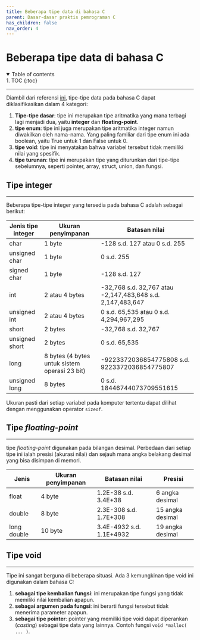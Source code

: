 ```yaml
---
title: Beberapa tipe data di bahasa C
parent: Dasar-dasar praktis pemrograman C
has_children: false
nav_order: 4
---
```


# Beberapa tipe data di bahasa C

<details open markdown="block">
<summary>
Table of contents
</summary>
1. TOC
{:toc}
</details>

---
Diambil dari referensi [ini](https://www.tutorialspoint.com/cprogramming/c_data_types.htm), tipe-tipe data pada bahasa C dapat diklasifikasikan dalam 4 kategori:
1. **Tipe-tipe dasar**: tipe ini merupakan tipe aritmatika yang mana terbagi lagi menjadi dua, yaitu **integer** dan **floating-point**.
2. **tipe enum**: tipe ini juga merupakan tipe aritmatika integer namun diwakilkan oleh nama-nama. Yang paling familiar dari tipe enum ini ada boolean, yaitu True untuk 1 dan False untuk 0.
3. **tipe void**: tipe ini menyatakan bahwa variabel tersebut tidak memiliki nilai yang spesifik.
4. **tipe turunan**: tipe ini merupakan tipe yang diturunkan dari tipe-tipe sebelumnya, seperti pointer, array, struct, union, dan fungsi.

## Tipe integer
---
Beberapa tipe-tipe integer yang tersedia pada bahasa C adalah sebagai berikut:

| **Jenis tipe integer** | **Ukuran penyimpanan** | **Batasan nilai** |
|---|---|---|
| char | 1 byte | -128 s.d. 127 atau 0 s.d. 255 |
| unsigned char | 1 byte | 0 s.d. 255 |
| signed char | 1 byte | -128 s.d. 127 |
| int | 2 atau 4 bytes | -32,768 s.d. 32,767 atau -2,147,483,648 s.d. 2,147,483,647 |
| unsigned int | 2 atau 4 bytes | 0 s.d. 65,535 atau 0 s.d. 4,294,967,295 |
| short | 2 bytes | -32,768 s.d. 32,767 |
| unsigned short | 2 bytes | 0 s.d. 65,535 |
| long | 8 bytes (4 bytes untuk sistem operasi 23 bit) | -9223372036854775808 s.d. 9223372036854775807 |
| unsigned long | 8 bytes | 0 s.d. 18446744073709551615 |

Ukuran pasti dari setiap variabel pada komputer tertentu dapat dilihat dengan menggunakan operator `sizeof`.

## Tipe *floating-point*
---
tipe *floating-point* digunakan pada bilangan desimal. Perbedaan dari setiap tipe ini ialah presisi (akurasi nilai) dan sejauh mana angka belakang desimal yang bisa disimpan di memori.

| **Jenis** | **Ukuran penyimpanan** | **Batasan nilai** | **Presisi** |
|---|---|---|---|
| float | 4 byte | 1.2E-38 s.d. 3.4E+38 | 6 angka desimal |
| double | 8 byte | 2.3E-308 s.d. 1.7E+308 | 15 angka desimal |
| long double | 10 byte | 3.4E-4932 s.d. 1.1E+4932 | 19 angka desimal |

## Tipe void
---
Tipe ini sangat berguna di beberapa situasi. Ada 3 kemungkinan tipe void ini digunakan dalam bahasa C:
1. **sebagai tipe kembalian fungsi**: ini merupakan tipe fungsi yang tidak memiliki nilai kembalian apapun.
2. **sebagai argumen pada fungsi**: ini berarti fungsi tersebut tidak menerima parameter apapun.
3. **sebagai tipe pointer**: pointer yang memiliki tipe void dapat diperankan (*casting*) sebagai tipe data yang lainnya. Contoh fungsi `void *malloc( ... )`.